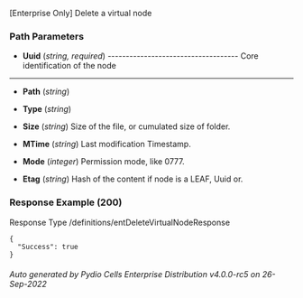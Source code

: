 






 
[Enterprise Only] Delete a virtual node  


### Path Parameters

 - **Uuid** (_string, required_) ------------------------------------
Core identification of the node
------------------------------------

 - **Path** (_string_) 

 - **Type** (_string_) 

 - **Size** (_string_) Size of the file, or cumulated size of folder.

 - **MTime** (_string_) Last modification Timestamp.

 - **Mode** (_integer_) Permission mode, like 0777.

 - **Etag** (_string_) Hash of the content if node is a LEAF, Uuid or.




### Response Example (200)
Response Type /definitions/entDeleteVirtualNodeResponse

```
{
  "Success": true
}
```




###### Auto generated by Pydio Cells Enterprise Distribution v4.0.0-rc5 on 26-Sep-2022
